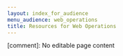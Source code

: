 ```yaml
---
layout: index_for_audience
menu_audience: web_operations
title: Resources for Web Operations
---
```


[comment]: No editable page content